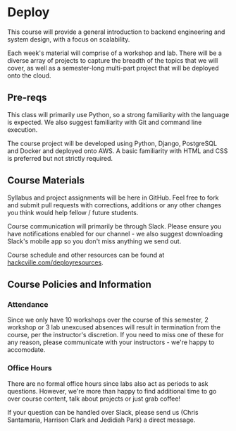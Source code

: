 # Deploy

This course will provide a general introduction to backend engineering and system design, with a focus on scalability.

Each week's material will comprise of a workshop and lab. There will be a diverse array of projects to capture the breadth of the topics that we will cover, as well as a semester-long multi-part project that will be deployed onto the cloud.

## Pre-reqs

This class will primarily use Python, so a strong familiarity with the language is expected. We also suggest familiarity with Git and command line execution.

The course project will be developed using Python, Django, PostgreSQL and Docker and deployed onto AWS. A basic familiarity with HTML and CSS is preferred but not strictly required.

## Course Materials

Syllabus and project assignments will be here in GitHub. Feel free to fork and submit pull requests with corrections, additions or any other changes you think would help fellow / future students.

Course communication will primarily be through Slack. Please ensure you have notifications enabled for our channel - we also suggest downloading Slack's mobile app so you don't miss anything we send out.

Course schedule and other resources can be found at [hackcville.com/deployresources](http://hackcville.com/deployresources).

## Course Policies and Information

### Attendance

Since we only have 10 workshops over the course of this semester, 2 workshop or 3 lab unexcused absences will result in termination from the course, per the instructor's discretion. If you need to miss one of these for any reason, please communicate with your instructors - we're happy to accomodate.

### Office Hours

There are no formal office hours since labs also act as periods to ask questions. However, we're more than happy to find additional time to go over course content, talk about projects or just grab coffee!

If your question can be handled over Slack, please send us (Chris Santamaria, Harrison Clark and Jedidiah Park) a direct message.
